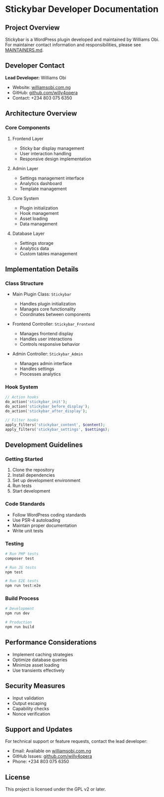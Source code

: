 # Stickybar Developer Documentation

## Project Overview
Stickybar is a WordPress plugin developed and maintained by Williams Obi. For maintainer contact information and responsibilities, please see [MAINTAINERS.md](../MAINTAINERS.md).

## Developer Contact
**Lead Developer:** Williams Obi
- Website: [williamsobi.com.ng](https://williamsobi.com.ng)
- GitHub: [github.com/willy4opera](https://git.com/willy4opera)
- Contact: +234 803 075 6350

## Architecture Overview

### Core Components
1. Frontend Layer
   - Sticky bar display management
   - User interaction handling
   - Responsive design implementation

2. Admin Layer
   - Settings management interface
   - Analytics dashboard
   - Template management

3. Core System
   - Plugin initialization
   - Hook management
   - Asset loading
   - Data management

4. Database Layer
   - Settings storage
   - Analytics data
   - Custom tables management

## Implementation Details

### Class Structure
- Main Plugin Class: `Stickybar`
  - Handles plugin initialization
  - Manages core functionality
  - Coordinates between components

- Frontend Controller: `Stickybar_Frontend`
  - Manages frontend display
  - Handles user interactions
  - Controls responsive behavior

- Admin Controller: `Stickybar_Admin`
  - Manages admin interface
  - Handles settings
  - Processes analytics

### Hook System
```php
// Action hooks
do_action('stickybar_init');
do_action('stickybar_before_display');
do_action('stickybar_after_display');

// Filter hooks
apply_filters('stickybar_content', $content);
apply_filters('stickybar_settings', $settings);
```

## Development Guidelines

### Getting Started
1. Clone the repository
2. Install dependencies
3. Set up development environment
4. Run tests
5. Start development

### Code Standards
- Follow WordPress coding standards
- Use PSR-4 autoloading
- Maintain proper documentation
- Write unit tests

### Testing
```bash
# Run PHP tests
composer test

# Run JS tests
npm test

# Run E2E tests
npm run test:e2e
```

### Build Process
```bash
# Development
npm run dev

# Production
npm run build
```

## Performance Considerations
- Implement caching strategies
- Optimize database queries
- Minimize asset loading
- Use transients effectively

## Security Measures
- Input validation
- Output escaping
- Capability checks
- Nonce verification

## Support and Updates
For technical support or feature requests, contact the lead developer:
- Email: Available on [williamsobi.com.ng](https://williamsobi.com.ng)
- GitHub Issues: [github.com/willy4opera](https://git.com/willy4opera)
- Phone: +234 803 075 6350

## License
This project is licensed under the GPL v2 or later.

